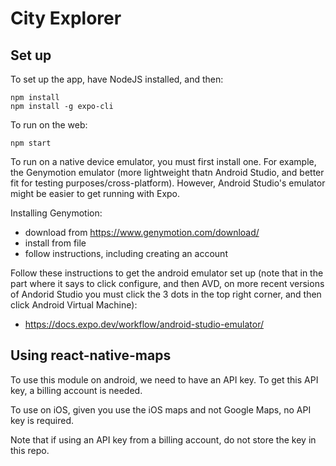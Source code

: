 # City Explorer

## Set up
To set up the app, have NodeJS installed,  and then:
```
npm install
npm install -g expo-cli
```

To run on the web:
```
npm start
```

To run on a native device emulator, you must first install one. For example, the Genymotion emulator (more lightweight thatn Android Studio, and better fit for testing purposes/cross-platform). However, Android Studio's emulator might be easier to get running with Expo.

Installing Genymotion:
- download from https://www.genymotion.com/download/
- install from file
- follow instructions, including creating an account

Follow these instructions to get the android emulator set up (note that in the part where it says to click configure, and then AVD, on more recent versions of Andorid Studio you must click the 3 dots in the top right corner, and then click Android Virtual Machine):
- https://docs.expo.dev/workflow/android-studio-emulator/

## Using react-native-maps
To use this module on android, we need to have an API key. To get this API key, a billing account is needed.

To use on iOS, given you use the iOS maps and not Google Maps, no API key is required.

Note that if using an API key from a billing account, do not store the key in this repo.